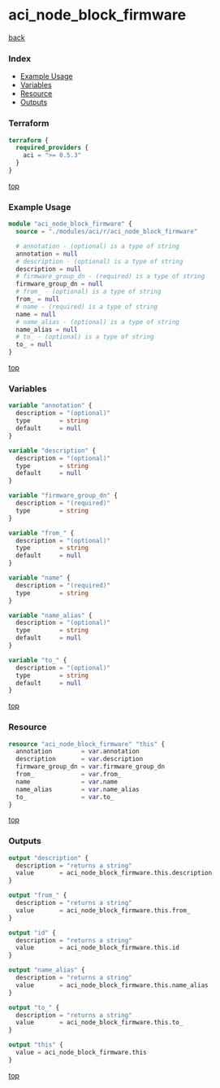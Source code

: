 # aci_node_block_firmware

[back](../aci.md)

### Index

- [Example Usage](#example-usage)
- [Variables](#variables)
- [Resource](#resource)
- [Outputs](#outputs)

### Terraform

```terraform
terraform {
  required_providers {
    aci = ">= 0.5.3"
  }
}
```

[top](#index)

### Example Usage

```terraform
module "aci_node_block_firmware" {
  source = "./modules/aci/r/aci_node_block_firmware"

  # annotation - (optional) is a type of string
  annotation = null
  # description - (optional) is a type of string
  description = null
  # firmware_group_dn - (required) is a type of string
  firmware_group_dn = null
  # from_ - (optional) is a type of string
  from_ = null
  # name - (required) is a type of string
  name = null
  # name_alias - (optional) is a type of string
  name_alias = null
  # to_ - (optional) is a type of string
  to_ = null
}
```

[top](#index)

### Variables

```terraform
variable "annotation" {
  description = "(optional)"
  type        = string
  default     = null
}

variable "description" {
  description = "(optional)"
  type        = string
  default     = null
}

variable "firmware_group_dn" {
  description = "(required)"
  type        = string
}

variable "from_" {
  description = "(optional)"
  type        = string
  default     = null
}

variable "name" {
  description = "(required)"
  type        = string
}

variable "name_alias" {
  description = "(optional)"
  type        = string
  default     = null
}

variable "to_" {
  description = "(optional)"
  type        = string
  default     = null
}
```

[top](#index)

### Resource

```terraform
resource "aci_node_block_firmware" "this" {
  annotation        = var.annotation
  description       = var.description
  firmware_group_dn = var.firmware_group_dn
  from_             = var.from_
  name              = var.name
  name_alias        = var.name_alias
  to_               = var.to_
}
```

[top](#index)

### Outputs

```terraform
output "description" {
  description = "returns a string"
  value       = aci_node_block_firmware.this.description
}

output "from_" {
  description = "returns a string"
  value       = aci_node_block_firmware.this.from_
}

output "id" {
  description = "returns a string"
  value       = aci_node_block_firmware.this.id
}

output "name_alias" {
  description = "returns a string"
  value       = aci_node_block_firmware.this.name_alias
}

output "to_" {
  description = "returns a string"
  value       = aci_node_block_firmware.this.to_
}

output "this" {
  value = aci_node_block_firmware.this
}
```

[top](#index)